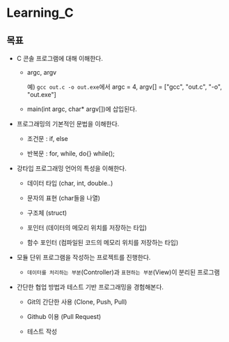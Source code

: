 # Learning_C

## 목표

* C 콘솔 프로그램에 대해 이해한다.

  * argc, argv

    예) `gcc out.c -o out.exe`에서 argc = 4, argv[] = ["gcc", "out.c", "-o", "out.exe"]

  * main(int argc, char* argv[])에 삽입된다.

* 프로그래밍의 기본적인 문법을 이해한다.

  * 조건문 : if, else

  * 반복문 : for, while, do{} while();

* 강타입 프로그래밍 언어의 특성을 이해한다.

  * 데이터 타입 (char, int, double..)

  * 문자의 표현 (char들을 나열)

  * 구조체 (struct)

  * 포인터 (데이터의 메모리 위치를 저장하는 타입)

  * 함수 포인터 (컴파일된 코드의 메모리 위치를 저장하는 타입)

* 모듈 단위 프로그램을 작성하는 프로젝트를 진행한다.

  * `데이터를 처리하는 부분`(Controller)과 `표현하는 부분`(View)이 분리된 프로그램

* 간단한 협업 방법과 테스트 기반 프로그래밍을 경험해본다.

  * Git의 간단한 사용 (Clone, Push, Pull)

  * Github 이용 (Pull Request)

  * 테스트 작성